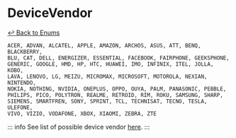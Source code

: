 # DeviceVendor

[↩ Back to Enums](/api/submodules/enums.md)

```csv:no-line-numbers
ACER, ADVAN, ALCATEL, APPLE, AMAZON, ARCHOS, ASUS, ATT, BENQ, BLACKBERRY, 
BLU, CAT, DELL, ENERGIZER, ESSENTIAL, FACEBOOK, FAIRPHONE, GEEKSPHONE, 
GENERIC, GOOGLE, HMD, HP, HTC, HUAWEI, IMO, INFINIX, ITEL, JOLLA, KOBO, 
LAVA, LENOVO, LG, MEIZU, MICROMAX, MICROSOFT, MOTOROLA, NEXIAN, NINTENDO, 
NOKIA, NOTHING, NVIDIA, ONEPLUS, OPPO, OUYA, PALM, PANASONIC, PEBBLE, 
PHILIPS, PICO, POLYTRON, REALME, RETROID, RIM, ROKU, SAMSUNG, SHARP, 
SIEMENS, SMARTFREN, SONY, SPRINT, TCL, TECHNISAT, TECNO, TESLA, ULEFONE, 
VIVO, VIZIO, VODAFONE, XBOX, XIAOMI, ZEBRA, ZTE
```
::: info
See list of possible device vendor [here](/info/device/vendor).
:::